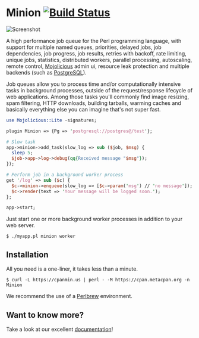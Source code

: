 
# Minion [![Build Status](https://travis-ci.org/kraih/minion.svg?branch=master)](https://travis-ci.org/kraih/minion)

![Screenshot](https://raw.github.com/kraih/minion/master/examples/admin.png?raw=true)

  A high performance job queue for the Perl programming language, with support
  for multiple named queues, priorities, delayed jobs, job dependencies, job
  progress, job results, retries with backoff, rate limiting, unique jobs,
  statistics, distributed workers, parallel processing, autoscaling, remote
  control, [Mojolicious](https://mojolicious.org) admin ui, resource leak
  protection and multiple backends (such as
  [PostgreSQL](https://www.postgresql.org)).

  Job queues allow you to process time and/or computationally intensive tasks in
  background processes, outside of the request/response lifecycle of web
  applications. Among those tasks you'll commonly find image resizing, spam
  filtering, HTTP downloads, building tarballs, warming caches and basically
  everything else you can imagine that's not super fast.

```perl
use Mojolicious::Lite -signatures;

plugin Minion => {Pg => 'postgresql://postgres@/test'};

# Slow task
app->minion->add_task(slow_log => sub ($job, $msg) {
  sleep 5;
  $job->app->log->debug(qq{Received message "$msg"});
});

# Perform job in a background worker process
get '/log' => sub ($c) {
  $c->minion->enqueue(slow_log => [$c->param('msg') // 'no message']);
  $c->render(text => 'Your message will be logged soon.');
};

app->start;
```

  Just start one or more background worker processes in addition to your web
  server.

    $ ./myapp.pl minion worker

## Installation

  All you need is a one-liner, it takes less than a minute.

    $ curl -L https://cpanmin.us | perl - -M https://cpan.metacpan.org -n Minion

  We recommend the use of a [Perlbrew](http://perlbrew.pl) environment.

## Want to know more?

  Take a look at our excellent
  [documentation](https://mojolicious.org/perldoc/Minion)!
